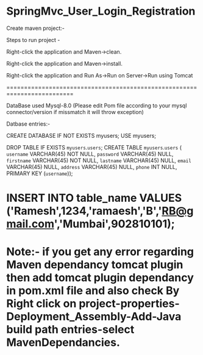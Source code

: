# SpringMvc_User_Login_Registration

Create maven project:-

Steps to run project -

Right-click the application and Maven->clean.

Right-click the application and Maven->install.

Right-click the application and Run As->Run on Server->Run using Tomcat


=========================================================================

DataBase used Mysql-8.0 (Please edit Pom file according to your mysql connector/version if missmatch it will throw exception)

Datbase entries:-

CREATE DATABASE IF NOT EXISTS myusers;
USE myusers;

DROP TABLE IF EXISTS `myusers`.`users`;
CREATE TABLE `myusers`.`users` (
  `username` VARCHAR(45) NOT NULL,
  `password` VARCHAR(45) NULL,
  `firstname` VARCHAR(45) NOT NULL,
  `lastname` VARCHAR(45) NULL,
  `email` VARCHAR(45) NULL,
  `address` VARCHAR(45) NULL,
  `phone` INT NULL,
  PRIMARY KEY (`username`));
  
INSERT INTO table_name VALUES ('Ramesh',1234,'ramaesh','B','RB@gmail.com','Mumbai',902810101);
==========================================================================================================

Note:- if you get any error regarding Maven dependancy tomcat plugin then add tomcat plugin dependancy in pom.xml file and also check By 
Right click on project-properties-Deployment_Assembly-Add-Java build path entries-select MavenDependancies.
===========================================================================================================

